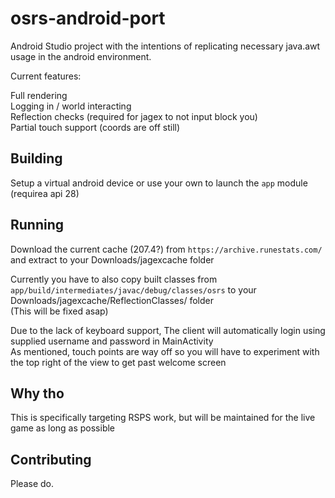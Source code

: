 # osrs-android-port  
Android Studio project with the intentions of replicating necessary java.awt usage in the android environment.  
  
Current features:  
  
Full rendering  
Logging in / world interacting   
Reflection checks (required for jagex to not input block you)  
Partial touch support (coords are off still)  
  
## Building  
  
Setup a virtual android device or use your own to launch the ```app``` module  
(requirea api 28)  
  
## Running  
  
Download the current cache (207.4?) from ```https://archive.runestats.com/``` and extract to your Downloads/jagexcache folder  
  
Currently you have to also copy built classes from  
```app/build/intermediates/javac/debug/classes/osrs``` to your Downloads/jagexcache/ReflectionClasses/ folder  
(This will be fixed asap)  
  
Due to the lack of keyboard support, The client will automatically login using supplied username and password in MainActivity  
As mentioned, touch points are way off so you will have to experiment with the top right of the view to get past welcome screen  
  
## Why tho  
  
This is specifically targeting RSPS work, but will be maintained for the live game as long as possible  
  
## Contributing  
  
Please do.
